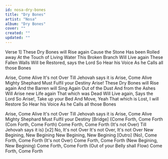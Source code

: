 ```yaml
---
id: nosa-dry-bones
title: "Dry Bones"
artist: "Nosa"
album: "Dry Bones"
cover: ""
created: ""
updated: ""
---
```


Verse 1]
These Dry Bones will Rise again
Cause the Stone
Has been Rolled away
At the Touch of Living Water
This Broken Branch
Will Live again
These Fallen Walls
Will be Restored, says the Lord
So Hear his Voice
As he Calls all those Bones

Arise, Come Alive
It's not Over
Till Jehovah says it is
Arise, Come Alive
Mighty Shephard
Must Fulfil your Destiny
Arise!
These Dry Bones will Rise again
And the Barren will Sing Again
Out of the Dust
And from the Ashes
Will Arise new Life again
That which was Dead
Will Live again, Says the Lord
So Arise!, Take up your Bed
And Move, Yeah
That which is Lost, I will Restore
So Hear his Voice
As he Calls all those Bones

Arise, Come Alive
It's not Over
Till Jehovah says it is
Arise, Come Alive
Mighty Shephard
Must Fulfil your Destiny
[Bridge]
{Come Forth, Come Forth
(Com Forth, Come Forth)
Come Forth, Come Forth
(It's not Over)
Till Jehovah says it is} [x2]
No, It's not Over
It's not Over, It's not Over
New Begining, New Begining
New Begining, New Begining
[Outro]
(No), Come Forth, Come Forth
(It's not Over)
Come Forth, Come Forth
(New Begining, New Begining)
Come Forth, Come Forth
(Out of your Belly shall Flow)
Come Forth, Come Forth